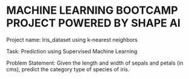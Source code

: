 # MACHINE LEARNING BOOTCAMP PROJECT POWERED BY SHAPE AI

Project name: Iris_dataset using k-nearest neighbors

Task: Prediction using Supervised Machine Learning

Problem Statement: Given the length and width of sepals and petals (in cms), predict the category type of species of iris.
